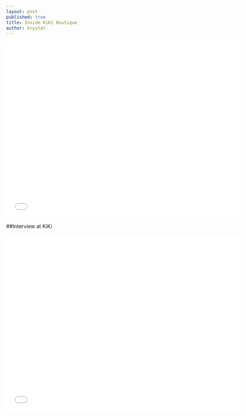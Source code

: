 ```yaml
---
layout: post
published: true
title: Inside KiKi Boutique
author: krystal
---
```


<iframe width="640" height="480" src="//www.youtube.com/embed/twEDwITmDbY" frameborder="0" allowfullscreen></iframe>

##Interview at KiKi
<iframe width="640" height="480" src="//www.youtube.com/embed/dcIHs5IdSuc" frameborder="0" allowfullscreen></iframe>


